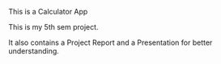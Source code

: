 This is a Calculator App

This is my 5th sem project.

It also contains a Project Report and a Presentation for better understanding.
